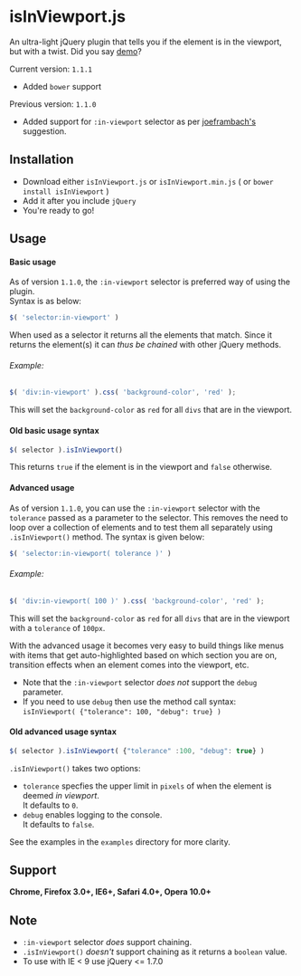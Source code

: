 isInViewport.js
================
An ultra-light jQuery plugin that tells you if the element is in the viewport, but with a twist.
Did you say [demo](http://experiments.muditameta.com/isInViewport/)?

Current version: `1.1.1`
- Added `bower` support

Previous version: `1.1.0`
- Added support for `:in-viewport` selector as per [joeframbach's](http://www.reddit.com/user/joeframbach) suggestion.

Installation
----------------
- Download either `isInViewport.js` or `isInViewport.min.js` ( or `bower install isInViewport` )
- Add it after you include `jQuery`
- You're ready to go!

Usage
----------------
#### Basic usage
As of version `1.1.0`, the `:in-viewport` selector is preferred way of using the plugin.   
Syntax is as below:
```javascript
$( 'selector:in-viewport' )
```
When used as a selector it returns all the elements that match. Since it returns the element(s) it can *thus be chained* with other jQuery methods. 

###### Example:
```javascript
$( 'div:in-viewport' ).css( 'background-color', 'red' );
```
This will set the `background-color` as `red` for all `divs` that are in the viewport.

#### Old basic usage syntax
```javascript
$( selector ).isInViewport()
```
This returns `true` if the element is in the viewport and `false` otherwise.

#### Advanced usage
As of version `1.1.0`, you can use the `:in-viewport` selector with the `tolerance` passed as a parameter to the selector. This removes the need to loop over a collection of elements and to test them all separately using `.isInViewport()` method. The syntax is given below:
```javascript
$( 'selector:in-viewport( tolerance )' )
```
###### Example:
```javascript
$( 'div:in-viewport( 100 )' ).css( 'background-color', 'red' );
```
This will set the `background-color` as `red` for all `divs` that are in the viewport with a `tolerance` of `100px`.   

With the advanced usage it becomes very easy to build things like menus with items that get auto-highlighted based on which section you are on, transition effects when an element comes into the viewport, etc.

- Note that the `:in-viewport` selector *does not* support the `debug` parameter.   
- If you need to use `debug` then use the method call syntax:   
`isInViewport( {"tolerance": 100, "debug": true} )`

#### Old advanced usage syntax
```javascript
$( selector ).isInViewport( {"tolerance" :100, "debug": true} )
```
`.isInViewport()` takes two options:

- `tolerance` specfies the upper limit in `pixels` of when the element is deemed *in viewport*.   
It defaults to `0`.
- `debug` enables logging to the console.   
It defaults to `false`.

See the examples in the `examples` directory for more clarity.

## Support
__Chrome, Firefox 3.0+, IE6+, Safari 4.0+, Opera 10.0+__

## Note
- `:in-viewport` selector *does* support chaining.
- `.isInViewport()` *doesn't* support chaining as it returns a `boolean` value.
- To use with IE < 9 use jQuery <= 1.7.0
